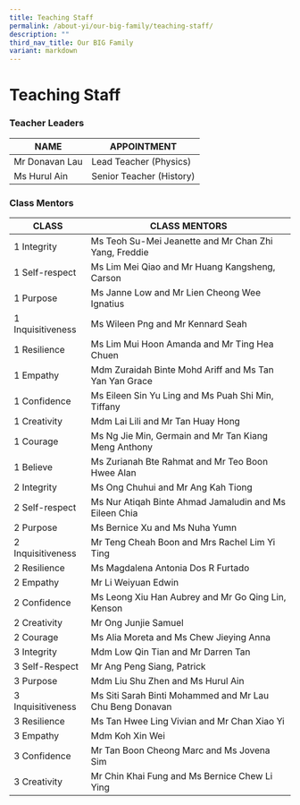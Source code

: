 ```yaml
---
title: Teaching Staff
permalink: /about-yi/our-big-family/teaching-staff/
description: ""
third_nav_title: Our BIG Family
variant: markdown
---
```

# **Teaching Staff**

### Teacher Leaders

| NAME | APPOINTMENT |
|---|---|
| Mr Donavan Lau | Lead Teacher (Physics) |
| Ms Hurul Ain  | Senior Teacher (History) |

### Class Mentors

| CLASS | CLASS MENTORS |
|---|---|
| 1 Integrity | Ms Teoh Su-Mei Jeanette and Mr Chan Zhi Yang, Freddie |
| 1 Self-respect | Ms Lim Mei Qiao and Mr Huang Kangsheng, Carson |
| 1 Purpose | Ms Janne Low and Mr Lien Cheong Wee Ignatius|
| 1 Inquisitiveness | Ms Wileen Png and Mr Kennard Seah |
| 1 Resilience | Ms Lim Mui Hoon Amanda and Mr Ting Hea Chuen |
| 1 Empathy | Mdm Zuraidah Binte Mohd Ariff and Ms Tan Yan Yan Grace |
| 1 Confidence | Ms Eileen Sin Yu Ling and Ms Puah Shi Min, Tiffany |
| 1 Creativity | Mdm Lai Lili and Mr Tan Huay Hong |
| 1 Courage | Ms Ng Jie Min, Germain and Mr Tan Kiang Meng Anthony |
| 1 Believe | Ms Zurianah Bte Rahmat and Mr Teo Boon Hwee Alan |
| 2 Integrity | Ms Ong Chuhui and Mr Ang Kah Tiong |
| 2 Self-respect | Ms Nur Atiqah Binte Ahmad Jamaludin and Ms Eileen Chia |
| 2 Purpose | Ms Bernice Xu and Ms Nuha Yumn |
| 2 Inquisitiveness | Mr Teng Cheah Boon and Mrs Rachel Lim Yi Ting |
| 2 Resilience | Ms Magdalena Antonia Dos R Furtado |
| 2 Empathy | Mr Li Weiyuan Edwin |
| 2 Confidence | Ms Leong Xiu Han Aubrey and Mr Go Qing Lin, Kenson |
| 2 Creativity | Mr Ong Junjie Samuel |
| 2 Courage | Ms Alia Moreta and Ms Chew Jieying Anna |
| 3 Integrity | Mdm Low Qin Tian and Mr Darren Tan |
| 3 Self-Respect| Mr Ang Peng Siang, Patrick |
| 3 Purpose | Mdm Liu Shu Zhen and Ms Hurul Ain |
| 3 Inquisitiveness | Ms Siti Sarah Binti Mohammed and Mr Lau Chu Beng Donavan |
| 3 Resilience | Ms Tan Hwee Ling Vivian and Mr Chan Xiao Yi |
| 3 Empathy | Mdm Koh Xin Wei |
| 3 Confidence | Mr Tan Boon Cheong Marc and Ms Jovena Sim |
| 3 Creativity | Mr Chin Khai Fung and Ms Bernice Chew Li Ying |
